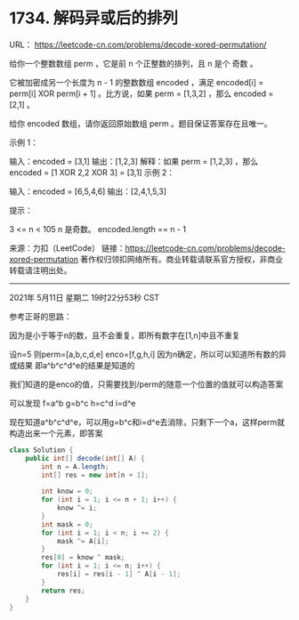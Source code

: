 # 1734. 解码异或后的排列

URL： https://leetcode-cn.com/problems/decode-xored-permutation/

给你一个整数数组 perm ，它是前 n 个正整数的排列，且 n 是个 奇数 。

它被加密成另一个长度为 n - 1 的整数数组 encoded ，满足 encoded[i] = perm[i] XOR perm[i + 1] 。比方说，如果 perm = [1,3,2] ，那么 encoded = [2,1] 。

给你 encoded 数组，请你返回原始数组 perm 。题目保证答案存在且唯一。

 

示例 1：

输入：encoded = [3,1]
输出：[1,2,3]
解释：如果 perm = [1,2,3] ，那么 encoded = [1 XOR 2,2 XOR 3] = [3,1]
示例 2：

输入：encoded = [6,5,4,6]
输出：[2,4,1,5,3]


提示：

3 <= n < 105
n 是奇数。
encoded.length == n - 1

来源：力扣（LeetCode）
链接：https://leetcode-cn.com/problems/decode-xored-permutation
著作权归领扣网络所有。商业转载请联系官方授权，非商业转载请注明出处。

---

2021年 5月11日 星期二 19时22分53秒 CST

参考正哥的思路： 

因为是小于等于n的数，且不会重复，即所有数字在[1,n]中且不重复

设n=5
则perm=[a,b,c,d,e]
    enco=[f,g,h,i]
因为n确定，所以可以知道所有数的异或结果
即a^b^c^d^e的结果是知道的

我们知道的是enco的值，只需要找到/perm的随意一个位置的值就可以构造答案

可以发现
f=a^b
g=b^c
h=c^d
i=d^e

现在知道a^b^c^d^e，可以用g=b^c和i=d^e去消除，只剩下一个a，这样perm就构造出来一个元素，即答案

```java
class Solution {
    public int[] decode(int[] A) {
        int n = A.length;
        int[] res = new int[n + 1];
        
        int know = 0;
        for (int i = 1; i <= n + 1; i++) {
            know ^= i;
        }
        int mask = 0;
        for (int i = 1; i < n; i += 2) {
            mask ^= A[i];
        }
        res[0] = know ^ mask;
        for (int i = 1; i <= n; i++) {
            res[i] = res[i - 1] ^ A[i - 1];
        }
        return res;
    }
}
```

